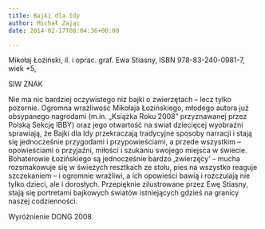 ```yaml
---
title: Bajki dla Idy
author: Michał Zając
date: 2014-02-17T08:04:36+00:00

---
```

Mikołaj Łoziński, il. i oprac. graf. Ewa Stiasny, ISBN 978-83-240-0981-7, wiek +5,
   
SIW ZNAK
  
Nie ma nic bardziej oczywistego niż bajki o zwierzętach &#8211; lecz tylko pozornie. Ogromna wrażliwość Mikołaja Łozińskiego, młodego autora już obsypanego nagrodami (m.in. &#8222;Książka Roku 2008&#8221; przyznawanej przez Polską Sekcję IBBY) oraz jego otwartość na świat dziecięcej wyobraźni sprawiają, że Bajki dla Idy przekraczają tradycyjne sposoby narracji i stają się jednocześnie przygodami i przypowieściami, a przede wszystkim &#8211; opowieściami o przyjaźni, miłości i szukaniu swojego miejsca w świecie. Bohaterowie Łozińskiego są jednocześnie bardzo ‚zwierzęcy’ &#8211; mucha rozsmakowuje się w świeżych resztkach ze stołu, pies na wszystko reaguje szczekaniem &#8211; i ogromnie wrażliwi, a ich opowieści bawią i rozczulają nie tylko dzieci, ale i dorosłych. Przepięknie zilustrowane przez Ewę Stiasny, stają się portretami bajkowych światów istniejących gdzieś na granicy naszej codzienności.
  
Wyróżnienie DONG 2008
